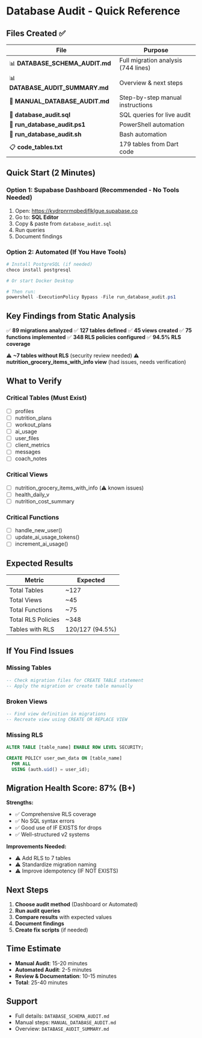 # Database Audit - Quick Reference

## Files Created ✅

| File | Purpose |
|------|---------|
| 📊 **DATABASE_SCHEMA_AUDIT.md** | Full migration analysis (744 lines) |
| 📊 **DATABASE_AUDIT_SUMMARY.md** | Overview & next steps |
| 📝 **MANUAL_DATABASE_AUDIT.md** | Step-by-step manual instructions |
| 🔧 **database_audit.sql** | SQL queries for live audit |
| 🤖 **run_database_audit.ps1** | PowerShell automation |
| 🤖 **run_database_audit.sh** | Bash automation |
| 📋 **code_tables.txt** | 179 tables from Dart code |

## Quick Start (2 Minutes)

### Option 1: Supabase Dashboard (Recommended - No Tools Needed)

1. Open: https://kydrpnrmqbedjflklgue.supabase.co
2. Go to: **SQL Editor**
3. Copy & paste from `database_audit.sql`
4. Run queries
5. Document findings

### Option 2: Automated (If You Have Tools)

```powershell
# Install PostgreSQL (if needed)
choco install postgresql

# Or start Docker Desktop

# Then run:
powershell -ExecutionPolicy Bypass -File run_database_audit.ps1
```

## Key Findings from Static Analysis

✅ **89 migrations analyzed**
✅ **127 tables defined**
✅ **45 views created**
✅ **75 functions implemented**
✅ **348 RLS policies configured**
✅ **94.5% RLS coverage**

⚠️ **~7 tables without RLS** (security review needed)
⚠️ **nutrition_grocery_items_with_info view** (had issues, needs verification)

## What to Verify

### Critical Tables (Must Exist)
- [ ] profiles
- [ ] nutrition_plans
- [ ] workout_plans
- [ ] ai_usage
- [ ] user_files
- [ ] client_metrics
- [ ] messages
- [ ] coach_notes

### Critical Views
- [ ] nutrition_grocery_items_with_info (⚠️ known issues)
- [ ] health_daily_v
- [ ] nutrition_cost_summary

### Critical Functions
- [ ] handle_new_user()
- [ ] update_ai_usage_tokens()
- [ ] increment_ai_usage()

## Expected Results

| Metric | Expected |
|--------|----------|
| Total Tables | ~127 |
| Total Views | ~45 |
| Total Functions | ~75 |
| Total RLS Policies | ~348 |
| Tables with RLS | 120/127 (94.5%) |

## If You Find Issues

### Missing Tables
```sql
-- Check migration files for CREATE TABLE statement
-- Apply the migration or create table manually
```

### Broken Views
```sql
-- Find view definition in migrations
-- Recreate view using CREATE OR REPLACE VIEW
```

### Missing RLS
```sql
ALTER TABLE [table_name] ENABLE ROW LEVEL SECURITY;

CREATE POLICY user_own_data ON [table_name]
  FOR ALL
  USING (auth.uid() = user_id);
```

## Migration Health Score: 87% (B+)

**Strengths:**
- ✅ Comprehensive RLS coverage
- ✅ No SQL syntax errors
- ✅ Good use of IF EXISTS for drops
- ✅ Well-structured v2 systems

**Improvements Needed:**
- ⚠️ Add RLS to 7 tables
- ⚠️ Standardize migration naming
- ⚠️ Improve idempotency (IF NOT EXISTS)

## Next Steps

1. **Choose audit method** (Dashboard or Automated)
2. **Run audit queries**
3. **Compare results** with expected values
4. **Document findings**
5. **Create fix scripts** (if needed)

## Time Estimate

- **Manual Audit**: 15-20 minutes
- **Automated Audit**: 2-5 minutes
- **Review & Documentation**: 10-15 minutes
- **Total**: 25-40 minutes

## Support

- Full details: `DATABASE_SCHEMA_AUDIT.md`
- Manual steps: `MANUAL_DATABASE_AUDIT.md`
- Overview: `DATABASE_AUDIT_SUMMARY.md`
